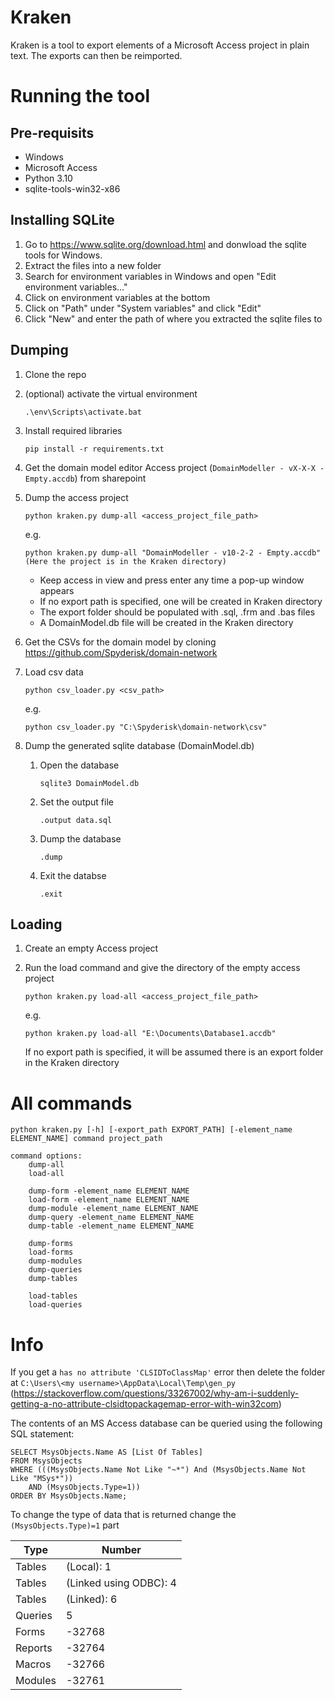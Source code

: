 # Kraken

Kraken is a tool to export elements of a Microsoft Access project in plain text. The exports can then be reimported.

# Running the tool

## Pre-requisits
- Windows
- Microsoft Access
- Python 3.10
- sqlite-tools-win32-x86

## Installing SQLite
1. Go to https://www.sqlite.org/download.html and donwload the sqlite tools for Windows.
1. Extract the files into a new folder
1. Search for environment variables in Windows and open "Edit environment variables..."
1. Click on environment variables at the bottom
1. Click on "Path" under "System variables" and click "Edit"
1. Click "New" and enter the path of where you extracted the sqlite files to

## Dumping
1. Clone the repo
1. (optional) activate the virtual environment
	```
	.\env\Scripts\activate.bat
	```
1. Install required libraries
	```
	pip install -r requirements.txt
	```
1. Get the domain model editor Access project (`DomainModeller - vX-X-X - Empty.accdb`) from sharepoint
1. Dump the access project
	
	```
	python kraken.py dump-all <access_project_file_path>
	```
	e.g.
	```
	python kraken.py dump-all "DomainModeller - v10-2-2 - Empty.accdb"
	(Here the project is in the Kraken directory)
	```
	- Keep access in view and press enter any time a pop-up window appears
	- If no export path is specified, one will be created in Kraken directory
	- The export folder should be populated with .sql, .frm and .bas files
	- A DomainModel.db file will be created in the Kraken directory
1. Get the CSVs for the domain model by cloning https://github.com/Spyderisk/domain-network
1. Load csv data
	```
	python csv_loader.py <csv_path>
	```
	e.g.
	```
	python csv_loader.py "C:\Spyderisk\domain-network\csv"
	```
1. Dump the generated sqlite database (DomainModel.db)
	1. Open the database
		```
		sqlite3 DomainModel.db
		```
	1. Set the output file
		```
		.output data.sql
		```
	1. Dump the database
		```
		.dump
		```
	1. Exit the databse
		```
  		.exit
  		```

## Loading
1. Create an empty Access project
1. Run the load command and give the directory of the empty access project
	
	```
	python kraken.py load-all <access_project_file_path>
	```
	e.g. 
	```
	python kraken.py load-all "E:\Documents\Database1.accdb"
	```
	If no export path is specified, it will be assumed there is an export folder in the Kraken directory

# All commands
```
python kraken.py [-h] [-export_path EXPORT_PATH] [-element_name ELEMENT_NAME] command project_path

command options:
	dump-all
	load-all

	dump-form -element_name ELEMENT_NAME
	load-form -element_name ELEMENT_NAME
	dump-module -element_name ELEMENT_NAME
	dump-query -element_name ELEMENT_NAME
	dump-table -element_name ELEMENT_NAME

	dump-forms
	load-forms
	dump-modules
	dump-queries
	dump-tables

	load-tables
	load-queries
```

# Info
If you get a `has no attribute 'CLSIDToClassMap'` error then delete the folder at `C:\Users\<my username>\AppData\Local\Temp\gen_py` (https://stackoverflow.com/questions/33267002/why-am-i-suddenly-getting-a-no-attribute-clsidtopackagemap-error-with-win32com)

The contents of an MS Access database can be queried using the following SQL statement:

```
SELECT MsysObjects.Name AS [List Of Tables]
FROM MsysObjects
WHERE (((MsysObjects.Name Not Like "~*") And (MsysObjects.Name Not Like "MSys*")) 
	AND (MsysObjects.Type=1))
ORDER BY MsysObjects.Name;
```

To change the type of data that is returned change the `(MsysObjects.Type)=1` part

| Type | Number |
| ---- | ------ |
| Tables | (Local):	1 |
| Tables | (Linked using ODBC):	4 |
| Tables | (Linked): 6 |
| Queries | 5 |
| Forms | -32768 |
| Reports | -32764 |
| Macros | -32766 |
| Modules | -32761 |
